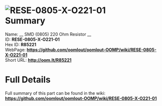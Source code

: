 
![RESE-0805-X-O221-01](https://github.com/oomlout/oomlout-OOMP/blob/master/parts/RESE-0805-X-O221-01/RESE-0805-X-O221-01_420.jpg)   
Summary
=================
  
Name: __ SMD (0805) 220 Ohm Resistor __    
ID: __RESE-0805-X-O221-01__   
Hex ID: __R85221__   
WebPage: __https://github.com/oomlout/oomlout-OOMP/wiki/RESE-0805-X-O221-01__   
Short URL: __http://oom.lt/R85221__   

Full Details
==========================
Full summary of this part can be found in the wiki:   
__https://github.com/oomlout/oomlout-OOMP/wiki/RESE-0805-X-O221-01__    

